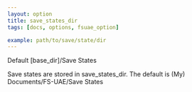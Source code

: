 ```yaml
---
layout: option
title: save_states_dir
tags: [docs, options, fsuae_option]

example: path/to/save/state/dir
---
```


Default [base_dir]/Save States

Save states are stored in save_states_dir.
The default is (My) Documents/FS-UAE/Save States
